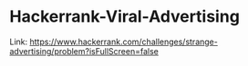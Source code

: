 # Hackerrank-Viral-Advertising
Link: https://www.hackerrank.com/challenges/strange-advertising/problem?isFullScreen=false
